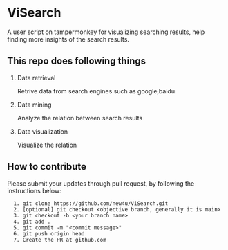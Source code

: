 # ViSearch

A user script on tampermonkey for visualizing searching results, help finding more insights of the search results.

## This repo does following things

1. Data retrieval

    Retrive data from search engines such as google,baidu

2. Data mining

    Analyze the relation between search results

3. Data visualization

    Visualize the relation

## How to contribute

Please submit your updates through pull request, by following the instructions below:

      1. git clone https://github.com/new4u/ViSearch.git
      2. [optional] git checkout <objective branch, generally it is main>
      3. git checkout -b <your branch name>
      4. git add . 
      5. git commit -m "<commit message>"
      6. git push origin head
      7. Create the PR at github.com
